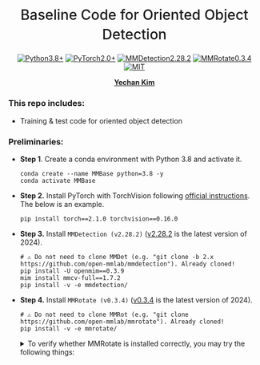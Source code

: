 <h1 align="center" style="font-weight: 500; line-height: 1.4;">
  Baseline Code for Oriented Object Detection
</h1>

<p align="center">
  <a href="#"><img alt="Python3.8+" src="https://img.shields.io/badge/Python-3.8+-blue?logo=python&logoColor=white"></a>
  <a href="#"><img alt="PyTorch2.0+" src="https://img.shields.io/badge/PyTorch-2.0+-orange?logo=pytorch&logoColor=white"></a>
  <a href="#"><img alt="MMDetection2.28.2" src="https://img.shields.io/badge/MMDetection-2.28.2-red?logo=mmlab&logoColor=white"></a>
  <a href="#"><img alt="MMRotate0.3.4" src="https://img.shields.io/badge/MMRotate-0.3.4-hotpink?logo=mmlab&logoColor=white"></a>
  <a href="#"><img alt="MIT" src="https://img.shields.io/badge/License-MIT-green?logo=MIT"></a>
</p>

<p align="center">
  <b><a href="https://github.com/unique-chan">Yechan Kim</a></b> 
</p>

### This repo includes:
* Training & test code for oriented object detection

### Preliminaries:


* **Step 1**. Create a conda environment with Python 3.8 and activate it.
    ~~~
    conda create --name MMBase python=3.8 -y
    conda activate MMBase
    ~~~

* **Step 2.** Install PyTorch with TorchVision following [official instructions](https://pytorch.org/get-started/locally/). The below is an example.
    ~~~
    pip install torch==2.1.0 torchvision==0.16.0
    ~~~

* **Step 3.** Install `MMDetection (v2.28.2)` ([v2.28.2](https://mmdetection.readthedocs.io/en/v2.28.2/) is the latest version of 2024).
    ~~~
    # ⚠️ Do not need to clone MMDet (e.g. "git clone -b 2.x https://github.com/open-mmlab/mmdetection"). Already cloned! 
    pip install -U openmim==0.3.9
    mim install mmcv-full==1.7.2
    pip install -v -e mmdetection/
    ~~~

* **Step 4.** Install `MMRotate (v0.3.4)` ([v0.3.4](https://mmrotate.readthedocs.io/en/v0.3.4/) is the latest version of 2024). 
    ~~~
    # ⚠️ Do not need to clone MMRot (e.g. "git clone https://github.com/open-mmlab/mmrotate"). Already cloned!
    pip install -v -e mmrotate/
    ~~~

    <details>
      <summary> To verify whether MMRotate is installed correctly, you may try the following things: </summary>
    
    * Download config and checkpoint files.
      * ~~~
        mim download mmrotate --config oriented_rcnn_r50_fpn_1x_dota_le90 --dest .
        ~~~
    * Verify the inference demo.
      * ~~~
        python mmrotate/demo/image_demo.py mmrotate/demo/demo.jpg oriented_rcnn_r50_fpn_1x_dota_le90.py oriented_rcnn_r50_fpn_1x_dota_le90-6d2b2ce0.pth --out-file result.jpg
        ~~~
    * If **result.jpg** is generated correctly, it means that the environment is set up properly.
    </details>

